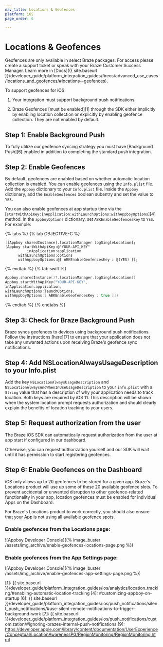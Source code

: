 ```yaml
---
nav_title: Locations & Geofences
platform: iOS
page_order: 6

---
```

# Locations & Geofences

Geofences are only available in select Braze packages. For access please create a support ticket or speak with your Braze Customer Success Manager. Learn more in [Docs]({{ site.baseurl }}/developer_guide/platform_integration_guides/fireos/advanced_use_cases/locations_and_geofences/#locations--geofences).

To support geofences for iOS:

1. Your integration must support background push notifications.

2. Braze Geofences [must be enabled][1] through the SDK either implicitly by enabling location collection or explicitly by enabling geofence collection. They are not enabled by default.

## Step 1: Enable Background Push

To fully utilize our geofence syncing strategy you must have [Background Push][6] enabled in addition to completing the standard push integration.

## Step 2: Enable Geofences

By default, geofences are enabled based on whether automatic location collection is enabled. You can enable geofences using the `Info.plist` file. Add the `Appboy` dictionary to your `Info.plist` file. Inside the `Appboy` dictionary, add the `EnableGeofences` boolean subentry and set the value to `YES`.

 You can also enable geofences at app startup time via the [`startWithApiKey:inApplication:withLaunchOptions:withAppboyOptions`][4] method. In the `appboyOptions` dictionary, set `ABKEnableGeofencesKey` to `YES`. For example:

{% tabs %}
{% tab OBJECTIVE-C %}

```objc
[[Appboy sharedInstance].locationManager logSingleLocation];
[Appboy startWithApiKey:@"YOUR-API_KEY"
          inApplication:application
      withLaunchOptions:options
      withAppboyOptions:@{ ABKEnableGeofencesKey : @(YES) }];
```

{% endtab %}
{% tab swift %}

```swift
Appboy.sharedInstance()?.locationManager.logSingleLocation()
Appboy.startWithApiKey("YOUR-API-KEY",
inApplication:application,
withLaunchOptions:launchOptions,
withAppboyOptions:[ ABKEnableGeofencesKey : true ]])
```

{% endtab %}
{% endtabs %}


## Step 3: Check for Braze Background Push

Braze syncs geofences to devices using background push notifications. Follow the instructions [here][7] to ensure that your application does not take any unwanted actions upon receiving Braze's geofence sync notifications.

## Step 4: Add NSLocationAlwaysUsageDescription to your Info.plist

Add the key `NSLocationAlwaysUsageDescription` and `NSLocationAlwaysAndWhenInUseUsageDescription` to your `info.plist` with a `String` value that has a description of why your application needs to track location. Both keys are required by iOS 11.
This description will be shown when the system location prompt requests authorization and should clearly explain the benefits of location tracking to your users.

## Step 5: Request authorization from the user

The Braze iOS SDK can automatically request authorization from the user at app start if configured in our dashboard.

Otherwise, you can request authorization yourself and our SDK will wait until it has permission to start registering geofences.

## Step 6: Enable Geofences on the Dashboard

iOS only allows up to 20 geofences to be stored for a given app. Braze's Locations product will use up some of these 20 available geofence slots. To prevent accidental or unwanted disruption to other geofence-related functionality in your app, location geofences must be enabled for individual Apps on the Dashboard.

For Braze's Locations product to work correctly, you should also ensure that your App is not using all available geofence spots.

### Enable geofences from the Locations page:

![Appboy Developer Console]({% image_buster /assets/img_archive/enable-geofences-locations-page.png %})

### Enable geofences from the App Settings page:

![Appboy Developer Console]({% image_buster /assets/img_archive/enable-geofences-app-settings-page.png %})

[1]: {{ site.baseurl }}/developer_guide/platform_integration_guides/ios/analytics/location_tracking/#enabling-automatic-location-tracking
[4]: #customizing-appboy-on-startup
[6]: {{ site.baseurl }}/developer_guide/platform_integration_guides/ios/push_notifications/silent_push_notifications/#use-silent-remote-notifications-to-trigger-background-work
[7]: {{ site.baseurl }}/developer_guide/platform_integration_guides/ios/push_notifications/customization/#ignoring-brazes-internal-push-notifications
[9]: https://developer.apple.com/library/content/documentation/UserExperience/Conceptual/LocationAwarenessPG/RegionMonitoring/RegionMonitoring.html
